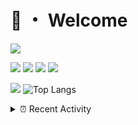 # 👋 ・ Welcome
![](https://komarev.com/ghpvc/?username=Lorenzo0111)

![](https://img.shields.io/badge/Java-ED8B00?style=for-the-badge&logo=java&logoColor=white)
![](https://img.shields.io/badge/JavaScript-323330?style=for-the-badge&logo=javascript&logoColor=F7DF1E)
![](https://img.shields.io/badge/Node.js-339933?style=for-the-badge&logo=nodedotjs&logoColor=white)
![](https://img.shields.io/badge/React-20232A?style=for-the-badge&logo=react&logoColor=61DAFB)

[![](https://github-readme-stats.vercel.app/api?username=Lorenzo0111&show_icons=true&count_private=true)](https://github.com/Lorenzo0111)
![Top Langs](https://github-readme-stats.vercel.app/api/top-langs/?username=Lorenzo0111&layout=compact)

<details>
<summary>⏰ Recent Activity</summary>

<!--RECENT_ACTIVITY:start-->
1. ![comment] **Commented:** [ZombieStriker/QualityArmory#317](https://github.com/ZombieStriker/QualityArmory/issues/317#issuecomment-1097992966)
2. ![prMerged] **Pull request merged:** [ZombieStriker/QualityArmoryVehicles2#113](https://github.com/ZombieStriker/QualityArmoryVehicles2/pull/113)
3. ![issueClosed] **Issue closed:** [ZombieStriker/QualityArmoryVehicles2#110](https://github.com/ZombieStriker/QualityArmoryVehicles2/issues/110)
4. ![issueClosed] **Issue closed:** [ZombieStriker/QualityArmoryVehicles2#93](https://github.com/ZombieStriker/QualityArmoryVehicles2/issues/93)
5. ![issueClosed] **Issue closed:** [ZombieStriker/QualityArmoryVehicles2#111](https://github.com/ZombieStriker/QualityArmoryVehicles2/issues/111)
6. ![comment] **Commented:** [ZombieStriker/QualityArmoryVehicles2#111](https://github.com/ZombieStriker/QualityArmoryVehicles2/issues/111#issuecomment-1094293314)
7. ![issueClosed] **Issue closed:** [Lorenzo0111/RocketPlaceholders#67](https://github.com/Lorenzo0111/RocketPlaceholders/issues/67)
8. ![prMerged] **Pull request merged:** [Lorenzo0111/NodeBin#74](https://github.com/Lorenzo0111/NodeBin/pull/74)
9. ![prMerged] **Pull request merged:** [Lorenzo0111/NodeBin#75](https://github.com/Lorenzo0111/NodeBin/pull/75)
10. ![prMerged] **Pull request merged:** [Lorenzo0111/ElectionsPlus#83](https://github.com/Lorenzo0111/ElectionsPlus/pull/83)
<!--RECENT_ACTIVITY:end-->


<!--RECENT_ACTIVITY:last_update-->
Last Updated: Thursday, April 14th, 2022, 1:04:22 AM
<!--RECENT_ACTIVITY:last_update_end-->
</details>

[issueOpened]: https://cdn.jsdelivr.net/gh/Readme-Workflows/Readme-Icons@main/icons/octicons/IssueOpenedOld.svg
[issueClosed]: https://cdn.jsdelivr.net/gh/Readme-Workflows/Readme-Icons@main/icons/octicons/IssueClosedOld.svg

[prOpened]: https://cdn.jsdelivr.net/gh/Readme-Workflows/Readme-Icons@main/icons/octicons/PullRequestOpened.svg
[prClosed]: https://cdn.jsdelivr.net/gh/Readme-Workflows/Readme-Icons@main/icons/octicons/PullRequestClosed.svg
[prMerged]: https://cdn.jsdelivr.net/gh/Readme-Workflows/Readme-Icons@main/icons/octicons/PullRequestMerged.svg

[comment]: https://cdn.jsdelivr.net/gh/Readme-Workflows/Readme-Icons@main/icons/octicons/Comment.svg

[changesRequested]: https://cdn.jsdelivr.net/gh/Readme-Workflows/Readme-Icons@main/icons/octicons/RequestedChanges.svg
[approved]: https://cdn.jsdelivr.net/gh/Readme-Workflows/Readme-Icons@main/icons/octicons/ApprovedChanges.svg

[repoCreated]: https://cdn.jsdelivr.net/gh/Readme-Workflows/Readme-Icons@main/icons/octicons/Repository.svg
[release]: https://cdn.jsdelivr.net/gh/Readme-Workflows/Readme-Icons@main/icons/octicons/Release.svg
[star]: https://cdn.jsdelivr.net/gh/Readme-Workflows/Readme-Icons@main/icons/octicons/StarredRepository.svg
[wiki]: https://cdn.jsdelivr.net/gh/Readme-Workflows/Readme-Icons@main/icons/octicons/Wiki.svg
[fork]: https://cdn.jsdelivr.net/gh/Readme-Workflows/Readme-Icons@main/icons/octicons/ForkedRepository.svg
[people]: https://cdn.jsdelivr.net/gh/Readme-Workflows/Readme-Icons@main/icons/octicons/People.svg
